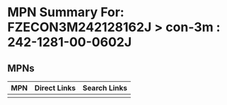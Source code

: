



# MPN Summary For: FZECON3M242128162J > con-3m : 242-1281-00-0602J

## MPNs
  

|MPN|Direct Links|Search Links|
| :--- | :--- | :--- |
||||
